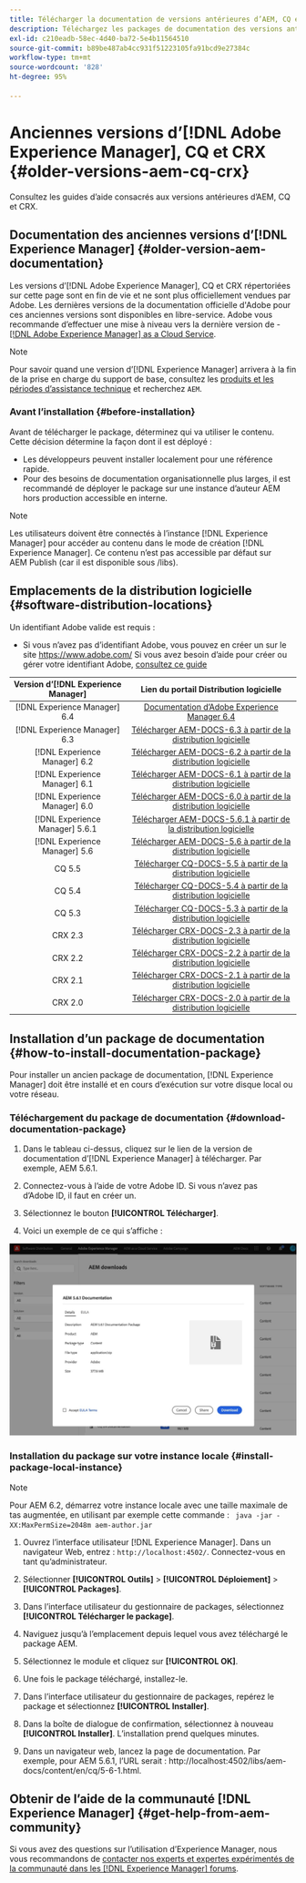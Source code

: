 ```yaml
---
title: Télécharger la documentation de versions antérieures d’AEM, CQ et CRX
description: Téléchargez les packages de documentation des versions antérieures d’Adobe Experience Manager, CQ et CRX.
exl-id: c210eadb-58ec-4d40-ba72-5e4b11564510
source-git-commit: b89be487ab4cc931f51223105fa91bcd9e27384c
workflow-type: tm+mt
source-wordcount: '828'
ht-degree: 95%

---
```


# Anciennes versions d’[!DNL Adobe Experience Manager], CQ et CRX {#older-versions-aem-cq-crx}

Consultez les guides d’aide consacrés aux versions antérieures d’AEM, CQ et CRX.

## Documentation des anciennes versions d’[!DNL Experience Manager] {#older-version-aem-documentation}

Les versions d’[!DNL Adobe Experience Manager], CQ et CRX répertoriées sur cette page sont en fin de vie et ne sont plus officiellement vendues par Adobe. Les dernières versions de la documentation officielle d&#39;Adobe pour ces anciennes versions sont disponibles en libre-service. Adobe vous recommande d’effectuer une mise à niveau vers la dernière version de - [[!DNL Adobe Experience Manager] as a Cloud Service](https://experienceleague.adobe.com/docs/experience-manager-cloud-service.html?lang=fr).

>[!NOTE]
>
>Pour savoir quand une version d’[!DNL Experience Manager] arrivera à la fin de la prise en charge du support de base, consultez les [produits et les périodes d’assistance technique](https://helpx.adobe.com/fr/support/programs/eol-matrix.html) et recherchez `AEM`.

### Avant l’installation {#before-installation}

Avant de télécharger le package, déterminez qui va utiliser le contenu. Cette décision détermine la façon dont il est déployé :

* Les développeurs peuvent installer localement pour une référence rapide.
* Pour des besoins de documentation organisationnelle plus larges, il est recommandé de déployer le package sur une instance d’auteur AEM hors production accessible en interne.

>[!NOTE]
>
>Les utilisateurs doivent être connectés à l’instance [!DNL Experience Manager] pour accéder au contenu dans le mode de création [!DNL Experience Manager]. Ce contenu n’est pas accessible par défaut sur AEM Publish (car il est disponible sous /libs).

## Emplacements de la distribution logicielle {#software-distribution-locations}

Un identifiant Adobe valide est requis :

* Si vous n’avez pas d’identifiant Adobe, vous pouvez en créer un sur le site https://www.adobe.com/
Si vous avez besoin d’aide pour créer ou gérer votre identifiant Adobe, [consultez ce guide](https://helpx.adobe.com/fr/manage-account.html)

| Version d’[!DNL Experience Manager] | Lien du portail Distribution logicielle |
|:-----------:|:--------------------------------------------------:|
| [!DNL Experience Manager] 6.4 | [Documentation d’Adobe Experience Manager 6.4](https://experienceleague.adobe.com/docs/experience-manager-64.html?lang=fr) |
| [!DNL Experience Manager] 6.3 | [Télécharger AEM-DOCS-6.3 à partir de la distribution logicielle](https://experience.adobe.com/#/downloads/content/software-distribution/en/aem.html?package=/content/software-distribution/en/details.html/content/dam/aem/public/adobe/packages/aem-docs/aem-docs-6-3.zip) |
| [!DNL Experience Manager] 6.2 | [Télécharger AEM-DOCS-6.2 à partir de la distribution logicielle](https://experience.adobe.com/#/downloads/content/software-distribution/en/aem.html?package=/content/software-distribution/en/details.html/content/dam/aem/public/adobe/packages/aem-docs/aem-docs-6-2.zip) |
| [!DNL Experience Manager] 6.1 | [Télécharger AEM-DOCS-6.1 à partir de la distribution logicielle](https://experience.adobe.com/#/downloads/content/software-distribution/en/aem.html?package=/content/software-distribution/en/details.html/content/dam/aem/public/adobe/packages/aem-docs/aem-docs-6-1.zip) |
| [!DNL Experience Manager] 6.0 | [Télécharger AEM-DOCS-6.0 à partir de la distribution logicielle](https://experience.adobe.com/#/downloads/content/software-distribution/en/aem.html?package=/content/software-distribution/en/details.html/content/dam/aem/public/adobe/packages/aem-docs/aem-docs-6-0.zip) |
| [!DNL Experience Manager] 5.6.1 | [Télécharger AEM-DOCS-5.6.1 à partir de la distribution logicielle](https://experience.adobe.com/#/downloads/content/software-distribution/en/aem.html?package=/content/software-distribution/en/details.html/content/dam/aem/public/adobe/packages/aem-docs/aem-docs-5-6-1.zip) |
| [!DNL Experience Manager] 5.6 | [Télécharger AEM-DOCS-5.6 à partir de la distribution logicielle](https://experience.adobe.com/#/downloads/content/software-distribution/en/aem.html?package=/content/software-distribution/en/details.html/content/dam/aem/public/adobe/packages/aem-docs/aem-docs-5-6.zip) |
| CQ 5.5 | [Télécharger CQ-DOCS-5.5 à partir de la distribution logicielle](https://experience.adobe.com/#/downloads/content/software-distribution/en/aem.html?package=%2Fcontent%2Fsoftware-distribution%2Fen%2Fdetails.html%2Fcontent%2Fdam%2Faem%2Fpublic%2Fadobe%2Fpackages%2Faem-docs%2Faem-docs-5-5.zip) |
| CQ 5.4 | [Télécharger CQ-DOCS-5.4 à partir de la distribution logicielle](https://experience.adobe.com/#/downloads/content/software-distribution/en/aem.html?package=/content/software-distribution/en/details.html/content/dam/aem/public/adobe/packages/aem-docs/aem-docs-5-4.zip) |
| CQ 5.3 | [Télécharger CQ-DOCS-5.3 à partir de la distribution logicielle](https://experience.adobe.com/#/downloads/content/software-distribution/en/aem.html?package=/content/software-distribution/en/details.html/content/dam/aem/public/adobe/packages/aem-docs/aem-docs-5-3.zip) |
| CRX 2.3 | [Télécharger CRX-DOCS-2.3 à partir de la distribution logicielle](https://experience.adobe.com/#/downloads/content/software-distribution/en/aem.html?package=/content/software-distribution/en/details.html/content/dam/aem/public/adobe/packages/aem-docs/crx-docs-2-3.zip) |
| CRX 2.2 | [Télécharger CRX-DOCS-2.2 à partir de la distribution logicielle](https://experience.adobe.com/#/downloads/content/software-distribution/en/aem.html?package=/content/software-distribution/en/details.html/content/dam/aem/public/adobe/packages/aem-docs/crx-docs-2-2.zip) |
| CRX 2.1 | [Télécharger CRX-DOCS-2.1 à partir de la distribution logicielle](https://experience.adobe.com/#/downloads/content/software-distribution/en/aem.html?package=/content/software-distribution/en/details.html/content/dam/aem/public/adobe/packages/aem-docs/crx-docs-2-1.zip) |
| CRX 2.0 | [Télécharger CRX-DOCS-2.0 à partir de la distribution logicielle](https://experience.adobe.com/#/downloads/content/software-distribution/en/aem.html?package=/content/software-distribution/en/details.html/content/dam/aem/public/adobe/packages/aem-docs/crx-docs-2-0.zip) |

## Installation d’un package de documentation {#how-to-install-documentation-package}

Pour installer un ancien package de documentation, [!DNL Experience Manager] doit être installé et en cours d’exécution sur votre disque local ou votre réseau.

### Téléchargement du package de documentation {#download-documentation-package}

1. Dans le tableau ci-dessus, cliquez sur le lien de la version de documentation d’[!DNL Experience Manager] à télécharger. Par exemple, AEM 5.6.1.

1. Connectez-vous à l’aide de votre Adobe ID. Si vous n’avez pas d’Adobe ID, il faut en créer un.

1. Sélectionnez le bouton **[!UICONTROL Télécharger]**.

1. Voici un exemple de ce qui s’affiche :

![Exemple de distribution logicielle](assets/screen_shot_2020-07-10at161922.jpg)

### Installation du package sur votre instance locale {#install-package-local-instance}

>[!NOTE]
>
>Pour AEM 6.2, démarrez votre instance locale avec une taille maximale de tas augmentée, en utilisant par exemple cette commande : ` java -jar -XX:MaxPermSize=2048m aem-author.jar`

1. Ouvrez l’interface utilisateur [!DNL Experience Manager]. Dans un navigateur Web, entrez : `http://localhost:4502/`. Connectez-vous en tant qu’administrateur.

1. Sélectionner **[!UICONTROL Outils]** > **[!UICONTROL Déploiement]** > **[!UICONTROL Packages]**.

1. Dans l’interface utilisateur du gestionnaire de packages, sélectionnez **[!UICONTROL Télécharger le package]**.

1. Naviguez jusqu’à l’emplacement depuis lequel vous avez téléchargé le package AEM.

1. Sélectionnez le module et cliquez sur **[!UICONTROL OK]**.

1. Une fois le package téléchargé, installez-le.

1. Dans l’interface utilisateur du gestionnaire de packages, repérez le package et sélectionnez **[!UICONTROL Installer]**.

1. Dans la boîte de dialogue de confirmation, sélectionnez à nouveau **[!UICONTROL Installer]**. L’installation prend quelques minutes.

1. Dans un navigateur web, lancez la page de documentation. Par exemple, pour AEM 5.6.1, l’URL serait : http://localhost:4502/libs/aem-docs/content/en/cq/5-6-1.html.

## Obtenir de l’aide de la communauté [!DNL Experience Manager] {#get-help-from-aem-community}

Si vous avez des questions sur l’utilisation d’Experience Manager, nous vous recommandons de [contacter nos experts et expertes expérimentés de la communauté dans les  [!DNL Experience Manager] forums](https://experienceleaguecommunities.adobe.com/t5/adobe-experience-manager/ct-p/adobe-experience-manager-community).
